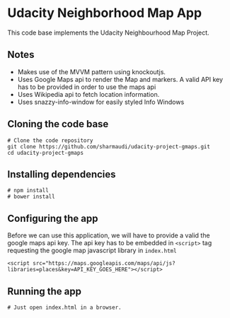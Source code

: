 # Udacity Neighborhood Map App

This code base implements the Udacity Neighbourhood Map Project.

## Notes
* Makes use of the MVVM pattern using knockoutjs.
* Uses Google Maps api to render the Map and markers. A valid API key has 
to be provided in order to use the maps api
* Uses Wikipedia api to fetch location information.
* Uses snazzy-info-window for easily styled Info Windows


## Cloning the code base

    # Clone the code repository 
    git clone https://github.com/sharmaudi/udacity-project-gmaps.git
    cd udacity-project-gmaps

## Installing dependencies
    
    # npm install 
    # bower install
    
    
## Configuring the app

Before we can use this application, we will have to provide a valid the google maps api key. The api key has to be embedded in `<script>` tag requesting the google map javascript library in `index.html`

    <script src="https://maps.googleapis.com/maps/api/js?libraries=places&key=API_KEY_GOES_HERE"></script>


## Running the app

    # Just open index.html in a browser.
